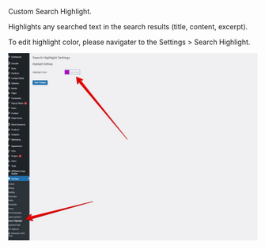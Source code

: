 Custom Search Highlight.

Highlights any searched text in the search results (title, content, excerpt).

To edit highlight color, please navigater to the Settings > Search Highlight.

![Alt text](https://github.com/childtheme/uncode/blob/custom-search-highlight/screenshot.jpg)

   
